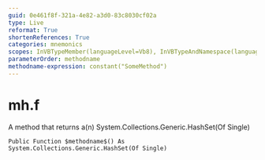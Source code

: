```yaml
---
guid: 0e461f8f-321a-4e82-a3d0-83c8030cf02a
type: Live
reformat: True
shortenReferences: True
categories: mnemonics
scopes: InVBTypeMember(languageLevel=Vb8), InVBTypeAndNamespace(languageLevel=Vb8)
parameterOrder: methodname
methodname-expression: constant("SomeMethod")
---
```


# mh.f

A method that returns a(n) System.Collections.Generic.HashSet(Of Single)

```
Public Function $methodname$() As System.Collections.Generic.HashSet(Of Single)
```
